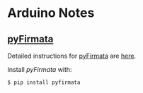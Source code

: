 # Arduino Notes

## [pyFirmata](https://github.com/tino/pyFirmata)

Detailed instructions for [pyFirmata](https://github.com/tino/pyFirmata) are [here](http://pyfirmata.readthedocs.io/en/latest/).

Install *pyFirmata* with:
```bash
$ pip install pyfirmata
```